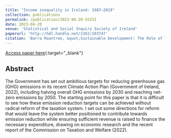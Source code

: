 ```yaml
---
title: "Income inequality in Ireland: 1987–2019"
collection: publications
permalink: /publication/2023-04-20-SSISI
date: 2023-04-20
venue: 'Statistical and Social Inquiry Society of Ireland'
paperurl: 'http://hdl.handle.net/2262/103747'
citation: 'Barra Roantree, &quot;Sustainable Development: The Role of Taxation.&quot; Statistical and Social Inquiry Society of Ireland, 2022.'
---
```

[Access paper here](http://hdl.handle.net/2262/103747){:target="_blank"}

## Abstract
The Government has set out ambitious targets for reducing greenhouse gas (GHG) emissions in its recent Climate Action Plan (Government of Ireland, 2022), including halving overall GHG emissions by 2030 and reaching net-zero emissions by 2050. The starting point for this paper is that it is difficult to see how these emission reduction targets can be achieved without radical reform of the taxation system. I set out some directions for reform that would leave the system better positioned to contribute towards emission reduction while ensuring sufficient revenue is raised to finance the necessary expenditure, drawing on economic research and the recent report of the Commission on Taxation and Welfare (2022).
